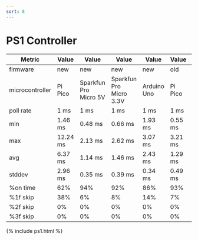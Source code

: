 ```yaml
---
sort: 8
---
```


# PS1 Controller

| Metric          | Value          | Value                 | Value                   | Value          | Value          | Value                 | Value                   | Value          |
| --------------- | -------------- | --------------------- | ----------------------- | -------------- | -------------- | --------------------- | ----------------------- | -------------- |
| firmware        | new            | new                   | new                     | new            | old            | old                   | old                     | old            |
| microcontroller | Pi Pico        | Sparkfun Pro Micro 5V | Sparkfun Pro Micro 3.3V | Arduino Uno    | Pi Pico        | Sparkfun Pro Micro 5V | Sparkfun Pro Micro 3.3V | Arduino Uno    |
| poll rate       | 1 ms           | 1 ms                  | 1 ms                    | 1 ms           | 1 ms           | 1 ms                  | 1 ms                    | 1 ms           |
| min             | 1.46 ms        | 0.48 ms               | 0.66 ms                 | 1.93 ms        | 0.55 ms        | 1.1 ms                | 2.07 ms                 | 1.46 ms        |
| max             | 12.24 ms       | 2.13 ms               | 2.62 ms                 | 3.07 ms        | 3.21 ms        | 3.23 ms               | 4.7 ms                  | 3.11 ms        |
| avg             | 6.37 ms        | 1.14 ms               | 1.46 ms                 | 2.43 ms        | 1.29 ms        | 2.34 ms               | 3.4 ms                  | 2.26 ms        |
| stddev          | 2.96 ms        | 0.35 ms               | 0.39 ms                 | 0.34 ms        | 0.49 ms        | 0.42 ms               | 0.56 ms                 | 0.37 ms        |
| %on time        | 62%            | 94%                   | 92%                     | 86%            | 93%            | 87%                   | 80%                     | 87%            |
| %1f skip        | 38%            | 6%                    | 8%                      | 14%            | 7%             | 13%                   | 20%                     | 13%            |
| %2f skip        | 0%             | 0%                    | 0%                      | 0%             | 0%             | 0%                    | 0%                      | 0%             |
| %3f skip        | 0%             | 0%                    | 0%                      | 0%             | 0%             | 0%                    | 0%                      | 0%             |

{% include ps1.html %}
